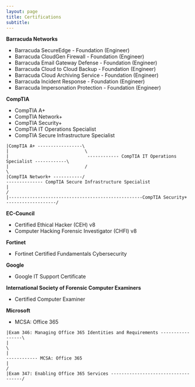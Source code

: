 ```yaml
---
layout: page
title: Certifications
subtitle: 
---
```

**Barracuda Networks**

* Barracuda SecureEdge - Foundation (Engineer)
* Barracuda CloudGen Firewall - Foundation (Engineer)
* Barracuda Email Gateway Defense - Foundation (Engineer)
* Barracuda Cloud to Cloud Backup - Foundation (Engineer)
* Barracuda Cloud Archiving Service - Foundation (Engineer)
* Barracuda Incident Response - Foundation (Engineer)
* Barracuda Impersonation Protection - Foundation (Engineer)

**CompTIA**

* CompTIA A+
* CompTIA Network+
* CompTIA Security+
* CompTIA IT Operations Specialist
* CompTIA Secure Infrastructure Specialist

~~~
|CompTIA A+ -----------------\
|                             \
|                              ------------ CompTIA IT Operations Specialist ------------\                             
|                             /                                                           \ 
|CompTIA Network+ -----------/                                                             -------------- CompTIA Secure Infrastructure Specialist 
|                                                                                         /
|---------------------------------------------------CompTIA Security+ -------------------/
~~~

**EC-Council**

* Certified Ethical Hacker (CEH) v8
* Computer Hacking Forensic Investigator (CHFI) v8

**Fortinet**

* Fortinet Certified Fundamentals Cybersecurity

**Google**

* Google IT Support Certificate

**International Society of Forensic Computer Examiners**

* Certified Computer Examiner

**Microsoft**

* MCSA: Office 365

~~~
|Exam 346: Managing Office 365 Identities and Requirements -----------------\
|                                                                            \
|                                                                             ------------ MCSA: Office 365
|                                                                            /
|Exam 347: Enabling Office 365 Services ------------------------------------/                                                             
~~~